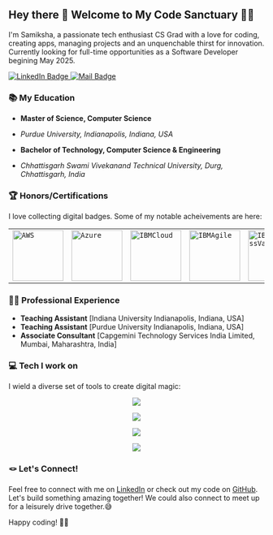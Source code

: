 ## Hey there 👋 Welcome to My Code Sanctuary 🚀🚀

I'm Samiksha, a passionate tech enthusiast CS Grad with a love for coding, creating apps, managing projects and an unquenchable thirst for innovation. Currently looking for full-time opportunities as a Software Developer begining May 2025.

<div id="badges">
<a href="https://www.linkedin.com/in/samiksha-sharma11/">
<img src="https://img.shields.io/badge/LinkedIn-blue?style=for-the-badge&logo=linkedin&logoColor=white" alt="LinkedIn Badge"/>
</a>
<a href="mailto:samikshasharma7500@gmail.com">
<img src="https://img.shields.io/badge/Mail-D14836?style=for-the-badge&logo=gmail&logoColor=white" alt="Mail Badge"/>
</a>
</div>

### 📚 My Education

- **Master of Science, Computer Science**
- *Purdue University, Indianapolis, Indiana, USA*

- **Bachelor of Technology, Computer Science & Engineering**
- *Chhattisgarh Swami Vivekanand Technical University, Durg, Chhattisgarh, India*

### 🏆 Honors/Certifications

I love collecting digital badges. Some of my notable acheivements are here:

<div align="center">
<table>
<tr>
<td><code><img width="100" src="https://aayushsharma047.github.io/images/aws.png" alt="AWS" title="AWS"/></code></td>
<td><code><img width="100" src="https://aayushsharma047.github.io/images/azure.png" alt="Azure" title="Azure"/></code></td>
<td><code><img width="100" src="https://aayushsharma047.github.io/images/ibmcloud.png" alt="IBMCloud" title="IBMCloud"/></code></td>
<td><code><img width="100" src="https://aayushsharma047.github.io/images/ibmagile.png" alt="IBMAgile" title="IBMAgile"/></code></td>
<td><code><img width="100" src="https://aayushsharma047.github.io/images/ibmbv.png" alt="IBMBusinessValue" title="IBMBusinessValue"/></code></td>
</tr>
</table>
</div>

### 👨‍💻 Professional Experience

- **Teaching Assistant** [Indiana University Indianapolis, Indiana, USA]
- **Teaching Assistant** [Purdue University Indianapolis, Indiana, USA]
- **Associate Consultant** [Capgemini Technology Services India Limited, Mumbai, Maharashtra, India]


### 💻 Tech I work on

I wield a diverse set of tools to create digital magic:


<p align="center">
  <a href="https://skillicons.dev">
    <img src="https://skillicons.dev/icons?i=python,java,javascript,pytorch,opencv,git" />
  </a>
</p>

<p align="center">
  <a href="https://skillicons.dev">
    <img src="https://skillicons.dev/icons?i=html,css,react,nodejs,django,docker,kubernetes" />

  </a>
</p>

<p align="center">
  <a href="https://skillicons.dev">
    <img src="https://skillicons.dev/icons?i=mysql,mongodb,linux,windows" />

  </a>
</p>

<p align="center">
  <a href="https://skillicons.dev">
    <img src="https://skillicons.dev/icons?i=git,kubernetes,docker,c,vim" />
  </a>
</p>


### 🪢 Let's Connect!

Feel free to connect with me on [LinkedIn](https://www.linkedin.com/in/samiksha-sharma11/) or check out my code on [GitHub](https://github.com/samikshaa11). Let's build something amazing together! We could also connect to meet up for a leisurely drive together.😅

Happy coding! 🚀🚀